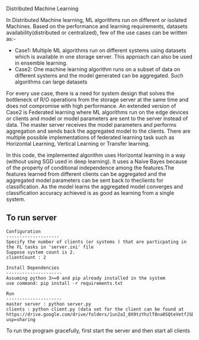 Distributed Machine Learning

In Distributed Machine learning, ML algorithms run on different or isolated Machines.
Based on the performance and learning requirements, datasets availability(distributed or centralized),
few of the use cases can be written as:-

- Case1: Multiple ML algorithms run on different systems using datasets which is available in one storage server. 
       This approach can also be used in ensemble learning.
- Case2: One machine learning algorithm runs on a subset of data on different systems and the model generated can be aggregated. 
       Such algorithms can large datasets

For every use case, there is a need for system design that solves the bottleneck of R/O operations from the storage server 
at the same time and does not compromise with high performance. An extended version of Case2 is Federated learning
where ML algorithms run on the edge devices or clients and model or model parameters are sent to the server instead
of data. The master server receives the model parameters and performs aggregation and sends back the aggregated model 
to the clients. There are multiple possible implementations of federated learning task such as Horizontal Learning, 
Vertical Learning or Transfer learning. 

In this code, the implemented algorithm uses Horizontal learning in a way (without using SGD used in deep learning). 
It uses a Naive Bayes because of the property of conditional independence among the features.The features learned
from different clients can be aggregated and the aggregated model parameters can be sent back to theclients for
classification. As the model learns the aggregated model converges and classification accuracy achieved is as good as 
learning from a single system.
 

To run server
------------------------------
	Configuration 
	--------------------
	Specify the number of clients (or systems ) that are particpating in the FL tasks in 'server.ini' file
	Suppose system count is 2.
	clientCount : 2

	Install Dependencies
	---------------------
	Assuming python 3>=0 and pip already installed in the system
	use command: pip install -r requirements.txt

	Run
	---------------------
	master server : python server.py
	clients : python client.py (data set for the client can be found at https://drive.google.com/drive/folders/1un2aI_8X9tzYhzlT8na0SQteVetfJSDm?usp=sharing



To run the program gracefully, first start the server and then start all clients 
